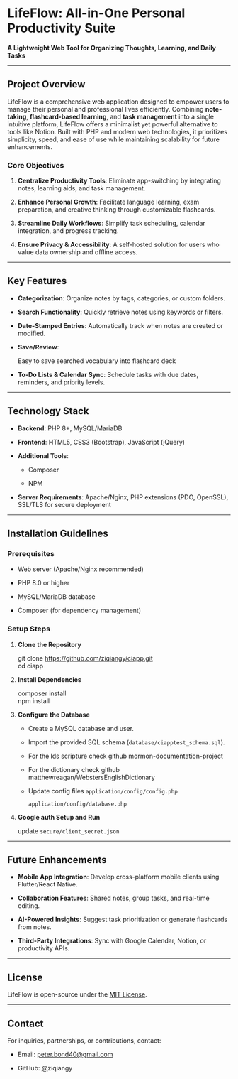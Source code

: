 

# **LifeFlow: All-in-One Personal Productivity Suite**

**A Lightweight Web Tool for Organizing Thoughts, Learning, and Daily Tasks**

---

## **Project Overview**

LifeFlow is a comprehensive web application designed to empower
users to manage their personal and professional lives efficiently.
Combining **note-taking**, **flashcard-based
learning**, and **task management** into
a single intuitive platform, LifeFlow offers a minimalist yet
powerful alternative to tools like Notion. Built with PHP and modern
web technologies, it prioritizes simplicity, speed, and ease of use
while maintaining scalability for future enhancements.

### **Core Objectives**

1. **Centralize Productivity
   Tools**: Eliminate app-switching by integrating notes,
   learning aids, and task management.

2. **Enhance Personal Growth**:
   Facilitate language learning, exam preparation, and creative
   thinking through customizable flashcards.

3. **Streamline Daily
   Workflows**: Simplify task scheduling, calendar integration,
   and progress tracking.

4. **Ensure Privacy &
   Accessibility**: A self-hosted solution for users who value
   data ownership and offline access.

---

## **Key Features**

- **Categorization**:
   Organize notes by tags, categories, or custom folders.

- **Search Functionality**:
   Quickly retrieve notes using keywords or filters.

- **Date-Stamped Entries**:
   Automatically track when notes are created or modified.

- **Save/Review**: 
  
  Easy to save searched vocabulary into flashcard deck

- **To-Do Lists & Calendar
   Sync**: Schedule tasks with due dates, reminders, and
   priority levels.

---

## **Technology Stack**

- **Backend**: PHP 8+,
   MySQL/MariaDB

- **Frontend**: HTML5,
   CSS3 (Bootstrap), JavaScript (jQuery)

- **Additional Tools**:
  
  - Composer
  
  - NPM

- **Server Requirements**:
   Apache/Nginx, PHP extensions (PDO, OpenSSL), SSL/TLS for secure
   deployment

---

## **Installation Guidelines**

### **Prerequisites**

- Web server (Apache/Nginx
   recommended)

- PHP 8.0 or higher

- MySQL/MariaDB database

- Composer (for dependency
   management)





### **Setup Steps**

1. **Clone the Repository**
   
   git clone https://github.com/ziqiangy/ciapp.git  
   cd ciapp

2. **Install Dependencies**
   
   composer install  
   npm install

3. **Configure the Database**
   
   - Create a MySQL database and user.
   
   - Import the provided SQL schema
     (`database/ciapptest_schema.sql`).
     
   - For the lds scripture check github mormon-documentation-project
   - For the dictionary check github matthewreagan/WebstersEnglishDictionary
   
   - Update config files
     `application/config/config.php`
     
     `application/config/database.php`

4. **Google auth Setup and Run**
   
   update `secure/client_secret.json`

---

## **Future Enhancements**

- **Mobile App Integration**:
   Develop cross-platform mobile clients using Flutter/React Native.

- **Collaboration Features**:
   Shared notes, group tasks, and real-time editing.

- **AI-Powered Insights**:
   Suggest task prioritization or generate flashcards from notes.

- **Third-Party Integrations**:
   Sync with Google Calendar, Notion, or productivity APIs.

---

## **License**

LifeFlow is open-source under the [MIT License](https://chat.deepseek.com/a/chat/s/LICENSE.md).

---

## **Contact**

For inquiries, partnerships, or contributions, contact:  

- Email: peter.bond40@gmail.com

- GitHub: [@](https://github.com/yourusername)ziqiangy
